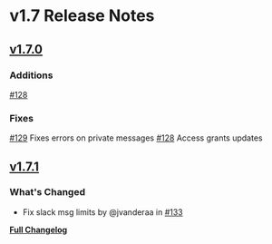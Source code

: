 # v1.7 Release Notes

## [v1.7.0](https://github.com/nautobot/nautobot-plugin-chatops/releases/tag/v1.7.0)

### Additions

[#128](https://github.com/nautobot/nautobot-plugin-chatops/pull/128)

### Fixes

[#129](https://github.com/nautobot/nautobot-plugin-chatops/pull/129) Fixes errors on private messages
[#128](https://github.com/nautobot/nautobot-plugin-chatops/pull/128) Access grants updates

## [v1.7.1](https://github.com/nautobot/nautobot-plugin-chatops/releases/tag/v1.7.1)

### What's Changed

* Fix slack msg limits by @jvanderaa in [#133](https://github.com/nautobot/nautobot-plugin-chatops/pull/133)

[**Full Changelog**](https://github.com/nautobot/nautobot-plugin-chatops/compare/v1.7.0...v1.7.1)